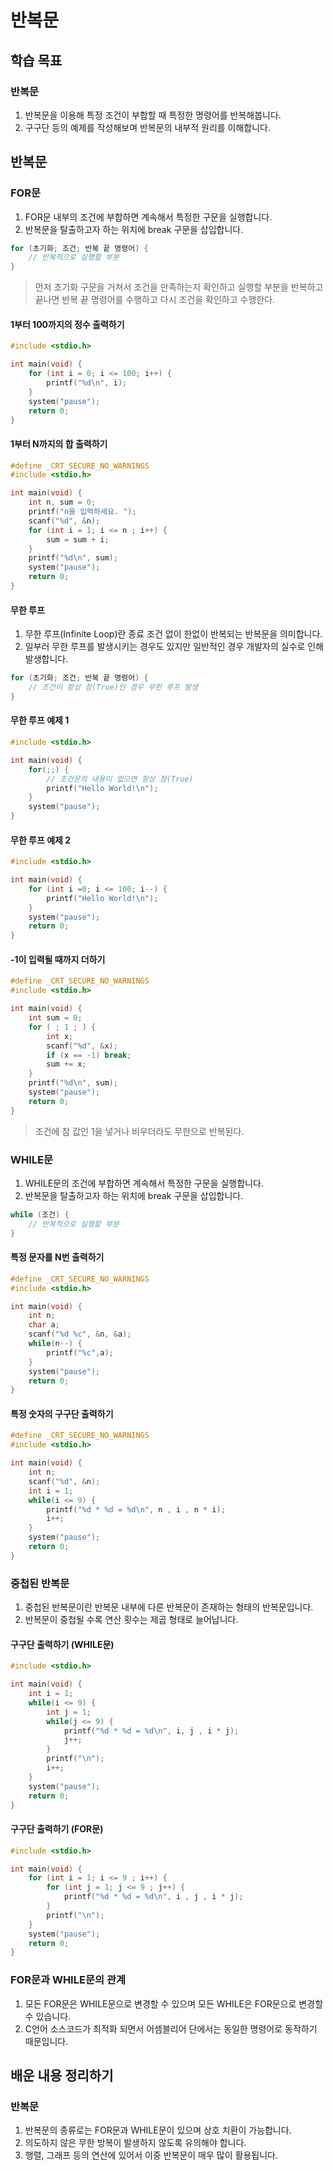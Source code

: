 # 반복문

## 학습 목표

### 반복문

1. 반복문을 이용해 특정 조건이 부합할 때 특정한 명령어를 반복해봅니다.
1. 구구단 등의 예제를 작성해보며 반복문의 내부적 원리를 이해합니다.

## 반복문

### FOR문

1. FOR문 내부의 조건에 부합하면 계속해서 특정한 구문을 실행합니다.
1. 반복문을 탈출하고자 하는 위치에 break 구문을 삽입합니다.

```c
for (초기화; 조건; 반복 끝 명령어) {
    // 반복적으로 실행할 부분
}
```

> 먼저 초기화 구문을 거쳐서 조건을 만족하는지 확인하고 실행할 부분을 반복하고 끝나면 반복 끝 명령어를 수행하고 다시 조건을 확인하고 수행한다.

#### 1부터 100까지의 정수 출력하기

```c
#include <stdio.h>

int main(void) {
    for (int i = 0; i <= 100; i++) {
        printf("%d\n", i);
    }
    system("pause");
    return 0;
}
```

#### 1부터 N까지의 합 출력하기

```c
#define _CRT_SECURE_NO_WARNINGS
#include <stdio.h>

int main(void) {
    int n, sum = 0;
    printf("n을 입력하세요. ");
    scanf("%d", &n);
    for (int i = 1; i <= n ; i++) {
        sum = sum + i;
    }
    printf("%d\n", sum);
    system("pause");
    return 0;
}
```

#### 무한 루프

1. 무한 루프(Infinite Loop)란 종료 조건 없이 한없이 반복되는 반복문을 의미합니다.
1. 일부러 무한 루프를 발생시키는 경우도 있지만 일반적인 경우 개발자의 실수로 인해 발생합니다.

```c
for (초기화; 조건; 반복 끝 명령어) {
    // 조건이 항상 참(True)인 경우 무한 루프 발생
}
```

#### 무한 루프 예제 1

```c
#include <stdio.h>

int main(void) {
    for(;;) {
        // 조건문의 내용이 없으면 항상 참(True)
        printf("Hello World!\n");
    }
    system("pause");
}
```

#### 무한 루프 예제 2

```c
#include <stdio.h>

int main(void) {
    for (int i =0; i <= 100; i--) {
        printf("Hello World!\n");
    }
    system("pause");
    return 0;
}
```

#### -1이 입력될 때까지 더하기

```c
#define _CRT_SECURE_NO_WARNINGS
#include <stdio.h>

int main(void) {
    int sum = 0;
    for ( ; 1 ; ) {
        int x;
        scanf("%d", &x);
        if (x == -1) break;
        sum += x;
    }
    printf("%d\n", sum);
    system("pause");
    return 0;
}
```

> 조건에 참 값인 1을 넣거나 비우더라도 무한으로 반복된다.

### WHILE문

1. WHILE문의 조건에 부합하면 계속해서 특정한 구문을 실행합니다.
1. 반복문을 탈출하고자 하는 위치에 break 구문을 삽입합니다.

```c
while (조건) {
    // 반복적으로 실행할 부분
}
```

#### 특정 문자를 N번 출력하기

```c
#define _CRT_SECURE_NO_WARNINGS
#include <stdio.h>

int main(void) {
    int n;
    char a;
    scanf("%d %c", &n, &a);
    while(n--) {
        printf("%c",a);
    }
    system("pause");
    return 0;
}
```

#### 특정 숫자의 구구단 출력하기

```c
#define _CRT_SECURE_NO_WARNINGS
#include <stdio.h>

int main(void) {
    int n;
    scanf("%d", &n);
    int i = 1;
    while(i <= 9) {
        printf("%d * %d = %d\n", n , i , n * i);
        i++;
    }
    system("pause");
    return 0;
}
```

### 중첩된 반복문

1. 중첩된 반복문이란 반복문 내부에 다른 반복문이 존재하는 형태의 반복문입니다.
1. 반복문이 중첩될 수록 연산 횟수는 제곱 형태로 늘어납니다.

#### 구구단 출력하기 (WHILE문)

```c
#include <stdio.h>

int main(void) {
    int i = 1;
    while(i <= 9) {
        int j = 1;
        while(j <= 9) {
            printf("%d * %d = %d\n", i, j , i * j);
            j++;
        }
        printf("\n");
        i++;
    }
    system("pause");
    return 0;
}
```

#### 구구단 출력하기 (FOR문)

```c
#include <stdio.h>

int main(void) {
    for (int i = 1; i <= 9 ; i++) {
        for (int j = 1; j <= 9 ; j++) {
            printf("%d * %d = %d\n", i , j , i * j);
        }
        printf("\n");
    }
    system("pause");
    return 0;
}
```

### FOR문과 WHILE문의 관계

1. 모든 FOR문은 WHILE문으로 변경할 수 있으며 모든 WHILE은 FOR문으로 변경할 수 있습니다.
1. C언어 소스코드가 최적화 되면서 어셈블리어 단에서는 동일한 명령어로 동작하기 때문입니다.

## 배운 내용 정리하기

### 반복문

1. 반복문의 종류로는 FOR문과 WHILE문이 있으며 상호 치환이 가능합니다.
1. 의도하지 않은 무한 방복이 발생하지 않도록 유의해야 합니다.
1. 행렬, 그래프 등의 연산에 있어서 이중 반복문이 매우 많이 활용됩니다.

